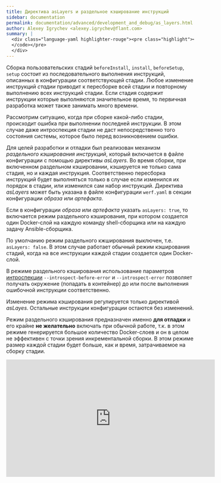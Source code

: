 ```yaml
---
title: Директива asLayers и раздельное кэширование инструкций
sidebar: documentation
permalink: documentation/advanced/development_and_debug/as_layers.html
author: Alexey Igrychev <alexey.igrychev@flant.com>
summary: |
  <div class="language-yaml highlighter-rouge"><pre class="highlight"><code><span class="s">asLayers</span><span class="pi">:</span> <span class="s">true</span>
  </code></pre>
  </div>
---
```


Сборка пользовательских стадий `beforeInstall`, `install`, `beforeSetup`, `setup` состоит из последовательного выполнения инструкций, описанных в конфигурации соответствующей стадии. Любое изменение инструкций _стадии_ приводит к пересборке всей стадии и повторному выполнению всех инструкций стадии. Если стадия содержит инструкции которые выполняются значительное время, то первичная разработка может также занимать много времени.

Рассмотрим ситуацию, когда при сборке какой-либо стадии, происходит ошибка при выполнении последней инструкции. В этом случае даже интроспекция стадии не даст непосредственно того состояния системы, которое было перед возникновением ошибки.

Для целей разработки и отладки был реализован механизм _раздельного кэширования инструкций_, который включается в файле конфигурации с помощью директивы _asLayers_.  Во время сборки, при включенном раздельном кэшировании, кэшируется не только сама стадия, но и каждая инструкция. Соответственно пересборка инструкций будет выполняться только в случае если изменился их порядок в стадии, или изменился сам набор инструкций. Директива _asLayers_ может быть указана в файле конфигурации `werf.yaml` в секции конфигурации _образа_ или _артефакта_.

Если в конфигурации _образа_ или _артефакта_ указать `asLayers: true`, то включается режим раздельного кэширования, при котором создается один Docker-слой на каждую команду shell-сборщика или на каждую задачу Ansible-сборщика.

По умолчанию режим раздельного кжширования выключен, т.е. `asLayers: false`. В этом случае работает обычный режим кэширования стадий, когда на все инструкции каждой стадии создается один Docker-слой.

В режиме раздельного кэширования использование параметров [интроспекции]({{site.baseurl}}/documentation/advanced/development_and_debug/stage_introspection.html) `--introspect-before-error` и `--introspect-error` позволяет получать окружение (попадать в контейнер) до или после выполнения ошибочной инструкции соответственно.

Изменение режима кэширования регулируется только директивой _asLayes_. Остальные инструкции конфигурации остаются без изменений.

Режим раздельного кэширования предназначен именно **для отладки** и его крайне **не желательно** включать при обычной работе, т.к. в этом режиме генерируется большое количество Docker-слоев и он в целом не эффективен с точки зрения инкрементальной сборки. В этом режиме размер каждой стадии будет больше, как и время, затрачиваемое на сборку стадии.

<div class="videoWrapper">
<iframe width="560" height="315" src="https://www.youtube.com/embed/VEFapPLXxcE" frameborder="0" allow="encrypted-media" allowfullscreen></iframe>
</div>
